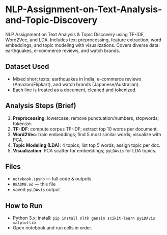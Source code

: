 # NLP-Assignment-on-Text-Analysis-and-Topic-Discovery
NLP Assignment on Text Analysis & Topic Discovery using TF-IDF, Word2Vec, and LDA. Includes text preprocessing, feature extraction, word embeddings, and topic modeling with visualizations. Covers diverse data: earthquakes, e-commerce reviews, and watch brands.
## Dataset Used
- Mixed short texts: earthquakes in India, e-commerce reviews (Amazon/Flipkart), and watch brands (Japanese/Australian).
- Each line is treated as a document, cleaned and tokenized.

## Analysis Steps (Brief)
1. **Preprocessing**: lowercase, remove punctuation/numbers, stopwords; tokenize.
2. **TF-IDF**: compute corpus TF-IDF; extract top 10 words per document.
3. **Word2Vec**: train embeddings; find 5 most similar words; visualize with PCA.
4. **Topic Modeling (LDA)**: 4 topics; list top 5 words; assign topic per doc.
5. **Visualization**: PCA scatter for embeddings; `pyLDAvis` for LDA topics.

## Files
- `notebook.ipynb` — full code & outputs
- `README.md` — this file
-  saved `pyLDAvis` output

## How to Run
- Python 3.x; install: `pip install nltk gensim scikit-learn pyLDAvis matplotlib`
- Open notebook and run cells in order.
